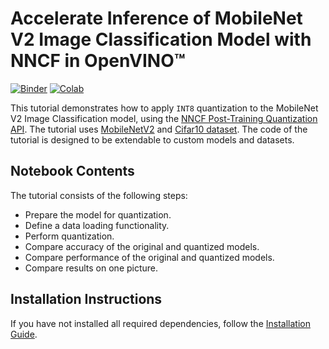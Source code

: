 # Accelerate Inference of MobileNet V2 Image Classification Model with NNCF in OpenVINO™

[![Binder](https://mybinder.org/badge_logo.svg)](https://mybinder.org/v2/gh/openvinotoolkit/openvino_notebooks/HEAD?labpath=notebooks%2Fimage-classification-quantization%2Fimage-classification-quantization.ipynb)
[![Colab](https://colab.research.google.com/assets/colab-badge.svg)](https://colab.research.google.com/github/openvinotoolkit/openvino_notebooks/blob/main/notebooks/image-classification-quantization/image-classification-quantization.ipynb)

This tutorial demonstrates how to apply `INT8` quantization to the MobileNet V2 Image Classification model, using the
[NNCF Post-Training Quantization API](https://docs.openvino.ai/2024/openvino-workflow/model-optimization-guide/quantizing-models-post-training.html). The tutorial uses [MobileNetV2](https://pytorch.org/vision/stable/_modules/torchvision/models/mobilenetv2.html) and [Cifar10 dataset](https://www.cs.toronto.edu/~kriz/cifar.html).
The code of the tutorial is designed to be extendable to custom models and datasets.

## Notebook Contents

The tutorial consists of the following steps:

- Prepare the model for quantization.
- Define a data loading functionality.
- Perform quantization.
- Compare accuracy of the original and quantized models.
- Compare performance of the original and quantized models.
- Compare results on one picture.

## Installation Instructions

If you have not installed all required dependencies, follow the [Installation Guide](../../README.md).
